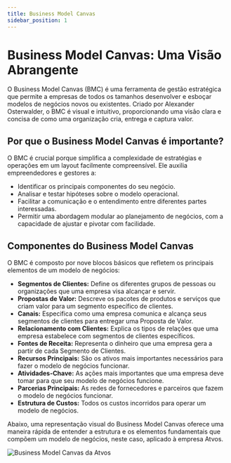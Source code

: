 ```yaml
---
title: Business Model Canvas
sidebar_position: 1
---
```


# Business Model Canvas: Uma Visão Abrangente

O Business Model Canvas (BMC) é uma ferramenta de gestão estratégica que permite a empresas de todos os tamanhos desenvolver e esboçar modelos de negócios novos ou existentes. Criado por Alexander Osterwalder, o BMC é visual e intuitivo, proporcionando uma visão clara e concisa de como uma organização cria, entrega e captura valor.

## Por que o Business Model Canvas é importante?

O BMC é crucial porque simplifica a complexidade de estratégias e operações em um layout facilmente compreensível. Ele auxilia empreendedores e gestores a:

- Identificar os principais componentes do seu negócio.
- Analisar e testar hipóteses sobre o modelo operacional.
- Facilitar a comunicação e o entendimento entre diferentes partes interessadas.
- Permitir uma abordagem modular ao planejamento de negócios, com a capacidade de ajustar e pivotar com facilidade.

## Componentes do Business Model Canvas

O BMC é composto por nove blocos básicos que refletem os principais elementos de um modelo de negócios:

- **Segmentos de Clientes:** Define os diferentes grupos de pessoas ou organizações que uma empresa visa alcançar e servir.
- **Propostas de Valor:** Descreve os pacotes de produtos e serviços que criam valor para um segmento específico de clientes.
- **Canais:** Especifica como uma empresa comunica e alcança seus segmentos de clientes para entregar uma Proposta de Valor.
- **Relacionamento com Clientes:** Explica os tipos de relações que uma empresa estabelece com segmentos de clientes específicos.
- **Fontes de Receita:** Representa o dinheiro que uma empresa gera a partir de cada Segmento de Clientes.
- **Recursos Principais:** São os ativos mais importantes necessários para fazer o modelo de negócios funcionar.
- **Atividades-Chave:** As ações mais importantes que uma empresa deve tomar para que seu modelo de negócios funcione.
- **Parcerias Principais:** As redes de fornecedores e parceiros que fazem o modelo de negócios funcionar.
- **Estrutura de Custos:** Todos os custos incorridos para operar um modelo de negócios.

Abaixo, uma representação visual do Business Model Canvas oferece uma maneira rápida de entender a estrutura e os elementos fundamentais que compõem um modelo de negócios, neste caso, aplicado à empresa Atvos.

![Business Model Canvas da Atvos](/img/Business_Model_Canvas.jpg)
